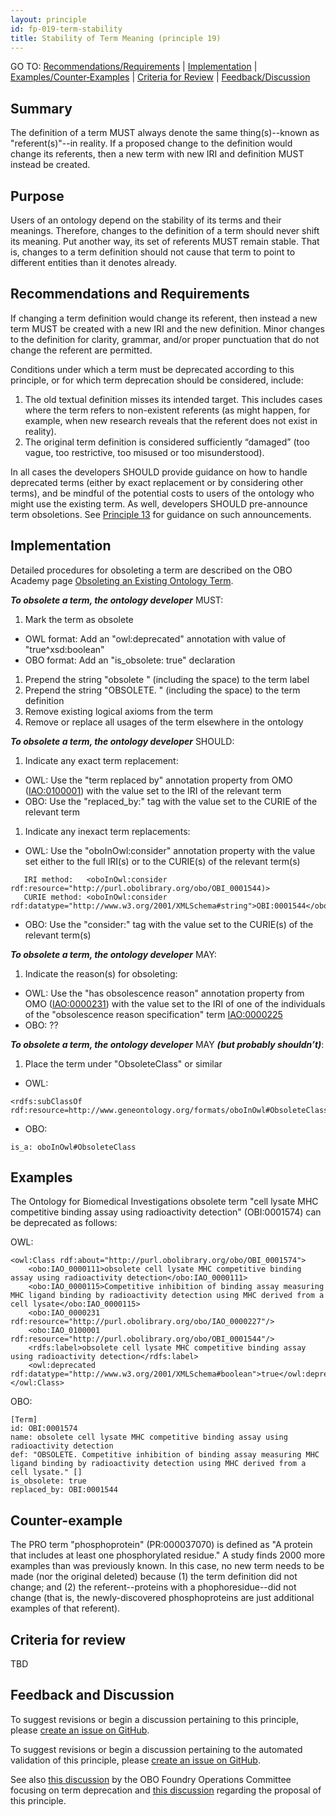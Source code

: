 ```yaml
---
layout: principle
id: fp-019-term-stability
title: Stability of Term Meaning (principle 19)
---
```


GO TO: [Recommendations/Requirements](#recommendations-and-requirements) &#124; [Implementation](#implementation) &#124; [Examples/Counter&#8209;Examples](#examples) &#124; [Criteria&nbsp;for&nbsp;Review](#criteria-for-review) &#124; [Feedback/Discussion](#feedback-and-discussion)

Summary
-------

The definition of a term MUST always denote the same thing(s)--known as "referent(s)"--in reality. If a proposed change to the definition would change its referents, then a new term with new IRI and definition MUST instead be created.

Purpose
-------

Users of an ontology depend on the stability of its terms and their meanings. Therefore, changes to the definition of a term should never shift its meaning. Put another way, its set of referents MUST remain stable. That is, changes to a term definition should not cause that term to point to different entities than it denotes already.

Recommendations and Requirements
-------

If changing a term definition would change its referent, then instead a new term MUST be created with a new IRI and the new definition. Minor changes to the definition for clarity, grammar, and/or proper punctuation that do not change the referent are permitted.

Conditions under which a term must be deprecated according to this principle, or for which term deprecation should be considered, include:

1) The old textual definition misses its intended target. This includes cases where the term refers to non-existent referents (as might happen, for example, when new research reveals that the referent does not exist in reality).
1) The original term definition is considered sufficiently “damaged” (too vague, too restrictive, too misused or too misunderstood).

In all cases the developers SHOULD provide guidance on how to handle deprecated terms (either by exact replacement or by considering other terms), and be mindful of the potential costs to users of the ontology who might use the existing term. As well, developers SHOULD pre-announce term obsoletions. See [Principle 13](http://obofoundry.org/principles/fp-013-notification.html) for guidance on such announcements.

Implementation
-------

Detailed procedures for obsoleting a term are described on the OBO Academy page [Obsoleting an Existing Ontology Term](https://oboacademy.github.io/obook/howto/obsolete-term/). 

<i><b>To obsolete a term, the ontology developer</b></i> MUST:
1) Mark the term as obsolete
  - OWL format: Add an "owl:deprecated" annotation with value of "true^xsd:boolean"
  - OBO format: Add an "is_obsolete: true" declaration
1) Prepend the string "obsolete " (including the space) to the term label
1) Prepend the string "OBSOLETE. " (including the space) to the term definition
1) Remove existing logical axioms from the term
1) Remove or replace all usages of the term elsewhere in the ontology

<i><b>To obsolete a term, the ontology developer</b></i> SHOULD:
1) Indicate any exact term replacement:
  -  OWL: Use the "term replaced by" annotation property from OMO ([IAO:0100001](http://purl.obolibrary.org/obo/IAO_0100001)) with the value set to the IRI of the relevant term
  -  OBO: Use the "replaced_by:" tag with the value set to the CURIE of the relevant term
1) Indicate any inexact term replacements:
  -  OWL: Use the "oboInOwl:consider" annotation property with the value set either to  the full IRI(s) or to the CURIE(s) of the relevant term(s)
```
   IRI method:   <oboInOwl:consider rdf:resource="http://purl.obolibrary.org/obo/OBI_0001544)>
   CURIE method: <oboInOwl:consider rdf:datatype="http://www.w3.org/2001/XMLSchema#string">OBI:0001544</oboInOwl:consider>
``` 

  -  OBO: Use the "consider:" tag with the value set to the CURIE(s) of the relevant term(s)

<i><b>To obsolete a term, the ontology developer</b></i> MAY:

1) Indicate the reason(s) for obsoleting:
  -  OWL: Use the "has obsolescence reason" annotation property from OMO ([IAO:0000231](http://purl.obolibrary.org/obo/IAO_0000231])) with the value set to the IRI of one of the individuals of the "obsolescence reason specification" term [IAO:0000225](http://purl.obolibrary.org/obo/IAO_0000225)
  -  OBO: ?? 

<i><b>To obsolete a term, the ontology developer</b></i> MAY <i><b>(but probably shouldn’t)</b></i>:
1) Place the term under "ObsoleteClass" or similar
  -  OWL: 
```
<rdfs:subClassOf rdf:resource=http://www.geneontology.org/formats/oboInOwl#ObsoleteClass/>
```
  -  OBO:
```
is_a: oboInOwl#ObsoleteClass
```

Examples
-------

The Ontology for Biomedical Investigations obsolete term "cell lysate MHC competitive binding assay using radioactivity detection" (OBI:0001574) can be deprecated as follows:

OWL: 
```
<owl:Class rdf:about="http://purl.obolibrary.org/obo/OBI_0001574">
    <obo:IAO_0000111>obsolete cell lysate MHC competitive binding assay using radioactivity detection</obo:IAO_0000111>
    <obo:IAO_0000115>Competitive inhibition of binding assay measuring MHC ligand binding by radioactivity detection using MHC derived from a cell lysate</obo:IAO_0000115>
    <obo:IAO_0000231 rdf:resource="http://purl.obolibrary.org/obo/IAO_0000227"/>
    <obo:IAO_0100001 rdf:resource="http://purl.obolibrary.org/obo/OBI_0001544"/>
    <rdfs:label>obsolete cell lysate MHC competitive binding assay using radioactivity detection</rdfs:label>
    <owl:deprecated rdf:datatype="http://www.w3.org/2001/XMLSchema#boolean">true</owl:deprecated>
</owl:Class>
```

OBO: 
```
[Term]
id: OBI:0001574
name: obsolete cell lysate MHC competitive binding assay using radioactivity detection
def: "OBSOLETE. Competitive inhibition of binding assay measuring MHC ligand binding by radioactivity detection using MHC derived from a cell lysate." []
is_obsolete: true
replaced_by: OBI:0001544
```

Counter-example
-------

The PRO term "phosphoprotein" (PR:000037070) is defined as "A protein that includes at least one phosphorylated residue." A study finds 2000 more examples than was previously known. In this case, no new term needs to be made (nor the original deleted) because (1) the term definition did not change; and (2) the referent--proteins with a phophoresidue--did not change (that is, the newly-discovered phosphoproteins are just additional examples of that referent).

Criteria for review
-------

TBD

Feedback and Discussion
-------

To suggest revisions or begin a discussion pertaining to this principle, please [create an issue on GitHub](https://github.com/OBOFoundry/OBOFoundry.github.io/issues/new?labels=attn%3A+Editorial+WG,principles&title=Principle+%2319+%22Stability%22of%22Term%22Meaning%22+%3CENTER+ISSUE+TITLE%3E).

To suggest revisions or begin a discussion pertaining to the automated validation of this principle, please [create an issue on GitHub]().

See also [this discussion](https://github.com/OBOFoundry/OBOFoundry.github.io/issues/597) by the OBO Foundry Operations Committee focusing on term deprecation and [this discussion](https://github.com/OBOFoundry/OBOFoundry.github.io/issues/964) regarding the proposal of this principle.
